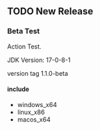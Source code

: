 ## TODO New Release

### Beta Test

Action Test.

JDK Version: 17-0-8-1

version tag 1.1.0-beta

#### include

- windows_x64
- linux_x86
- macos_x64
